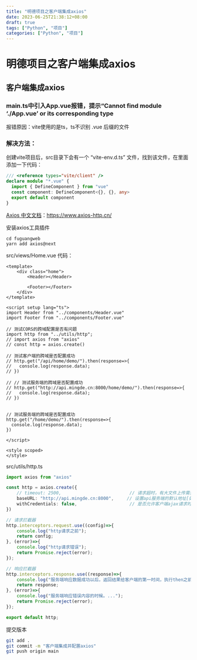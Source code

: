 ```yaml
---
title: "明德项目之客户端集成axios"
date: 2023-06-25T21:38:12+08:00
draft: true
tags: ["Python", "项目"]
categories: ["Python", "项目"]
---
```


# 明德项目之客户端集成axios

## 客户端集成axios

### main.ts中引入App.vue报错，提示“Cannot find module ‘./App.vue’ or its corresponding type

报错原因：vite使用的是ts，ts不识别 .vue 后缀的文件

### 解决方法：

创建vite项目后，src目录下会有一个 “vite-env.d.ts” 文件，找到该文件，在里面添加一下代码：

```typescript
/// <reference types="vite/client" />
declare module "*.vue" {
  import { DefineComponent } from "vue"
  const component: DefineComponent<{}, {}, any>
  export default component
}
```

[Axios 中文文档](https://axios-http.com/zh/)：https://www.axios-http.cn/

安装axios工具插件

```
cd fuguangweb
yarn add axios@next
```

src/views/Home.vue 代码：

```vue
<template>
    <div class="home">
        <Header></Header>

        <Footer></Footer>
    </div>
</template>

<script setup lang="ts">
import Header from "../components/Header.vue"
import Footer from "../components/Footer.vue"

// 测试CORS的跨域配置是否有问题
import http from "../utils/http";
// import axios from "axios"
// const http = axios.create()

// 测试客户端的跨域是否配置成功
// http.get("/api/home/demo/").then(response=>{
//   console.log(response.data);
// })

// // 测试服务端的跨域是否配置成功
// http.get("http://api.mingde.cn:8000/home/demo/").then(response=>{
//   console.log(response.data);
// })


// 测试服务端的跨域是否配置成功
http.get("/home/demo/").then(response=>{
  console.log(response.data);
})

</script>

<style scoped>
</style>

```

src/utils/http.ts

```ts
import axios from "axios"

const http = axios.create({
    // timeout: 2500,                          // 请求超时，有大文件上传需要关闭这个配置
    baseURL: "http://api.mingde.cn:8000",     // 设置api服务端的默认地址[如果基于服务端实现的跨域，这里可以填写api服务端的地址，如果基于nodejs客户端测试服务器实现的跨域，则这里不能填写api服务端地址]
    withCredentials: false,                    // 是否允许客户端ajax请求时携带cookie
})

// 请求拦截器
http.interceptors.request.use((config)=>{
    console.log("http请求之前");
    return config;
}, (error)=>{
    console.log("http请求错误");
    return Promise.reject(error);
});

// 响应拦截器
http.interceptors.response.use((response)=>{
    console.log("服务端响应数据成功以后，返回结果给客户端的第一时间，执行then之前");
    return response;
}, (error)=>{
    console.log("服务端响应错误内容的时候。...");
    return Promise.reject(error);
});

export default http;
```

提交版本

```bash
git add .
git commit -m "客户端集成并配置axios"
git push origin main
```

# 
